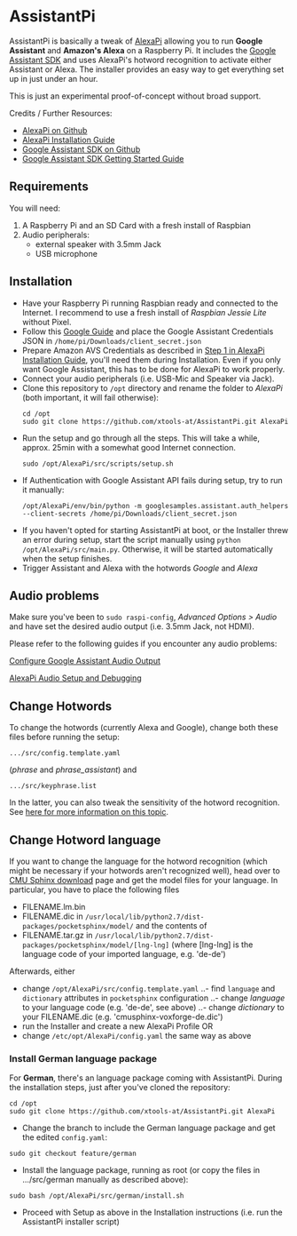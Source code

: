 # AssistantPi

AssistantPi is basically a tweak of [AlexaPi](https://github.com/alexa-pi/AlexaPi) allowing you to run **Google Assistant** and **Amazon's Alexa** on a Raspberry Pi. It includes the [Google Assistant SDK](https://github.com/googlesamples/assistant-sdk-python) and uses AlexaPi's hotword recognition to activate either Assistant or Alexa. The installer provides an easy way to get everything set up in just under an hour.

This is just an experimental proof-of-concept without broad support.

Credits / Further Resources:
- [AlexaPi on Github](https://github.com/alexa-pi/AlexaPi)
- [AlexaPi Installation Guide](https://github.com/alexa-pi/AlexaPi/wiki/Installation)
- [Google Assistant SDK on Github](https://github.com/googlesamples/assistant-sdk-python)
- [Google Assistant SDK Getting Started Guide](https://developers.google.com/assistant/sdk/prototype/getting-started-pi-python)


## Requirements

You will need:

1. A Raspberry Pi and an SD Card with a fresh install of Raspbian
2. Audio peripherals:
    - external speaker with 3.5mm Jack
    - USB microphone


## Installation

- Have your Raspberry Pi running Raspbian ready and connected to the Internet. I recommend to use a fresh install of *Raspbian Jessie Lite* without Pixel.
- Follow this [Google Guide](https://developers.google.com/assistant/sdk/prototype/getting-started-pi-python/config-dev-project-and-account) and place the Google Assistant Credentials JSON in `/home/pi/Downloads/client_secret.json`
- Prepare Amazon AVS Credentials as described in [Step 1 in AlexaPi Installation Guide](https://github.com/alexa-pi/AlexaPi/wiki/Installation), you'll need them during Installation. Even if you only want Google Assistant, this has to be done for AlexaPi to work properly.
- Connect your audio peripherals (i.e. USB-Mic and Speaker via Jack).
- Clone this repository to `/opt` directory and rename the folder to *AlexaPi* (both important, it will fail otherwise):
	```
    cd /opt
	sudo git clone https://github.com/xtools-at/AssistantPi.git AlexaPi
    ```
- Run the setup and go through all the steps. This will take a while, approx. 25min with a somewhat good Internet connection.
	```
    sudo /opt/AlexaPi/src/scripts/setup.sh
    ```
- If Authentication with Google Assistant API fails during setup, try to run it manually:
	```
    /opt/AlexaPi/env/bin/python -m googlesamples.assistant.auth_helpers --client-secrets /home/pi/Downloads/client_secret.json
    ```
- If you haven't opted for starting AssistantPi at boot, or the Installer threw an error during setup, start the script manually using `python /opt/AlexaPi/src/main.py`. Otherwise, it will be started automatically when the setup finishes.
- Trigger Assistant and Alexa with the hotwords *Google* and *Alexa*


## Audio problems

Make sure you've been to `sudo raspi-config`, *Advanced Options > Audio* and have set the desired audio output (i.e. 3.5mm Jack, not HDMI).

Please refer to the following guides if you encounter any audio problems:

[Configure Google Assistant Audio Output](https://developers.google.com/assistant/sdk/prototype/getting-started-pi-python/configure-audio)

[AlexaPi Audio Setup and Debugging](https://github.com/alexa-pi/AlexaPi/wiki/Audio-setup-&-debugging)


## Change Hotwords

To change the hotwords (currently Alexa and Google), change both these files before running the setup:

```
.../src/config.template.yaml 
```
    
(*phrase* and *phrase_assistant*) and
    
```
.../src/keyphrase.list
```
In the latter, you can also tweak the sensitivity of the hotword recognition. See [here for more information on this topic](http://cmusphinx.sourceforge.net/wiki/faq#qhow_to_implement_hot_word_listening).


## Change Hotword language

If you want to change the language for the hotword recognition (which might be necessary if your hotwords aren't recognized well), head over to [CMU Sphinx download](https://sourceforge.net/projects/cmusphinx/files/Acoustic%20and%20Language%20Models/) page and get the model files for your language.
In particular, you have to place the following files
- FILENAME.lm.bin
- FILENAME.dic
in `/usr/local/lib/python2.7/dist-packages/pocketsphinx/model/` and the contents of
- FILENAME.tar.gz
in `/usr/local/lib/python2.7/dist-packages/pocketsphinx/model/[lng-lng]` (where [lng-lng] is the language code of your imported language, e.g. 'de-de')

Afterwards, either
- change `/opt/AlexaPi/src/config.template.yaml`
..- find `language` and `dictionary` attributes in `pocketsphinx` configuration
..- change *language* to your language code (e.g. 'de-de', see above)
..- change *dictionary* to your FILENAME.dic (e.g. 'cmusphinx-voxforge-de.dic')
- run the Installer and create a new AlexaPi Profile
OR
- change `/etc/opt/AlexaPi/config.yaml` the same way as above

### Install German language package

For **German**, there's an language package coming with AssistantPi. During the installation steps, just after you've cloned the repository:
```
cd /opt
sudo git clone https://github.com/xtools-at/AssistantPi.git AlexaPi
```
- Change the branch to include the German language package and get the edited `config.yaml`:
```
sudo git checkout feature/german
```
- Install the language package, running as root (or copy the files in .../src/german manually as described above):
```
sudo bash /opt/AlexaPi/src/german/install.sh
```
- Proceed with Setup as above in the Installation instructions (i.e. run the AssistantPi installer script)

